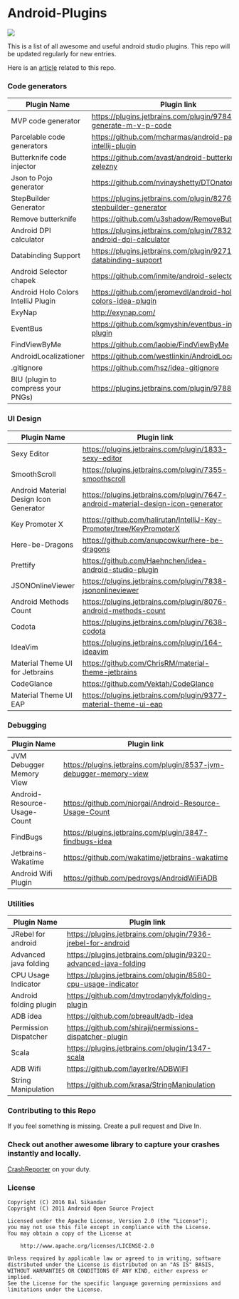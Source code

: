 # Android-Plugins
<img src = https://github.com/balsikandar/Android-Studio-Plugins/blob/master/assets/android_studio_plugin.png>

This is a list of all awesome and useful android studio plugins. This repo will be updated regularly for new entries.

Here is an [article](https://medium.com/p/3beb3861fa7/edit) related to this repo.

### Code generators

|          Plugin Name                        |                 Plugin link
| ------------------------------------------  |  -----------------------------------------------------------
| MVP code generator                          |  https://plugins.jetbrains.com/plugin/9784-generate-m-v-p-code
| Parcelable code generators                  |  https://github.com/mcharmas/android-parcelable-intellij-plugin
| Butterknife code injector                   |  https://github.com/avast/android-butterknife-zelezny
| Json to Pojo generator                      |  https://github.com/nvinayshetty/DTOnator
| StepBuilder Generator                       |  https://plugins.jetbrains.com/plugin/8276-stepbuilder-generator
| Remove butterknife                          |  https://github.com/u3shadow/RemoveButterKnife
| Android DPI calculator                      |  https://plugins.jetbrains.com/plugin/7832-android-dpi-calculator
| Databinding Support                         |  https://plugins.jetbrains.com/plugin/9271-databinding-support
| Android Selector chapek                     |  https://github.com/inmite/android-selector-chapek
| Android Holo Colors IntelliJ Plugin         |  https://github.com/jeromevdl/android-holo-colors-idea-plugin
| ExyNap                                      |  http://exynap.com/
| EventBus                                    |  https://github.com/kgmyshin/eventbus-intellij-plugin
| FindViewByMe                                |  https://github.com/laobie/FindViewByMe
| AndroidLocalizationer                       |  https://github.com/westlinkin/AndroidLocalizationer
| .gitignore                                  |  https://github.com/hsz/idea-gitignore
| BIU (plugin to compress your PNGs)          |  https://plugins.jetbrains.com/plugin/9788-biu                           

### UI Design

|          Plugin Name                        |                 Plugin link
| ------------------------------------------  |  -----------------------------------------------------------
| Sexy Editor                                 |  https://plugins.jetbrains.com/plugin/1833-sexy-editor
| SmoothScroll                                |  https://plugins.jetbrains.com/plugin/7355-smoothscroll
| Android Material Design Icon Generator      |  https://plugins.jetbrains.com/plugin/7647-android-material-design-icon-generator
| Key Promoter X                              |  https://github.com/halirutan/IntelliJ-Key-Promoter/tree/KeyPromoterX
| Here-be-Dragons                             |  https://github.com/anupcowkur/here-be-dragons
| Prettify                                    |  https://github.com/Haehnchen/idea-android-studio-plugin
| JSONOnlineViewer                            |  https://plugins.jetbrains.com/plugin/7838-jsononlineviewer
| Android Methods Count                       |  https://plugins.jetbrains.com/plugin/8076-android-methods-count
| Codota                                      |  https://plugins.jetbrains.com/plugin/7638-codota
| IdeaVim                                     |  https://plugins.jetbrains.com/plugin/164-ideavim
| Material Theme UI for Jetbrains             |  https://github.com/ChrisRM/material-theme-jetbrains
| CodeGlance                                  |  https://github.com/Vektah/CodeGlance
| Material Theme UI EAP                       |  https://plugins.jetbrains.com/plugin/9377-material-theme-ui-eap


### Debugging

|          Plugin Name                        |                 Plugin link
| ------------------------------------------  |  -----------------------------------------------------------
| JVM Debugger Memory View                    |  https://plugins.jetbrains.com/plugin/8537-jvm-debugger-memory-view
| Android-Resource-Usage-Count                |  https://github.com/niorgai/Android-Resource-Usage-Count
| FindBugs                                    |  https://plugins.jetbrains.com/plugin/3847-findbugs-idea
| Jetbrains-Wakatime                          |  https://github.com/wakatime/jetbrains-wakatime
| Android Wifi Plugin                         |  https://github.com/pedrovgs/AndroidWiFiADB


### Utilities

|          Plugin Name                        |                 Plugin link
| ------------------------------------------  |  -----------------------------------------------------------
| JRebel for android                          |  https://plugins.jetbrains.com/plugin/7936-jrebel-for-android
| Advanced java folding                       |  https://plugins.jetbrains.com/plugin/9320-advanced-java-folding
| CPU Usage Indicator                         |  https://plugins.jetbrains.com/plugin/8580-cpu-usage-indicator
| Android folding plugin                      |  https://github.com/dmytrodanylyk/folding-plugin
| ADB idea                                    |  https://github.com/pbreault/adb-idea
| Permission Dispatcher                       |  https://github.com/shiraji/permissions-dispatcher-plugin
| Scala                                       |  https://plugins.jetbrains.com/plugin/1347-scala
| ADB Wifi                                    |  https://github.com/layerlre/ADBWIFI
| String Manipulation                         |  https://github.com/krasa/StringManipulation


### Contributing to this Repo
If you feel something is missing. Create a pull request and Dive In.

### Check out another awesome library to capture your crashes instantly and locally.
[CrashReporter](https://github.com/MindorksOpenSource/CrashReporter) on your duty.

### License

   ```
   Copyright (C) 2016 Bal Sikandar
   Copyright (C) 2011 Android Open Source Project

   Licensed under the Apache License, Version 2.0 (the "License");
   you may not use this file except in compliance with the License.
   You may obtain a copy of the License at

       http://www.apache.org/licenses/LICENSE-2.0

   Unless required by applicable law or agreed to in writing, software
   distributed under the License is distributed on an "AS IS" BASIS,
   WITHOUT WARRANTIES OR CONDITIONS OF ANY KIND, either express or implied.
   See the License for the specific language governing permissions and
   limitations under the License.
